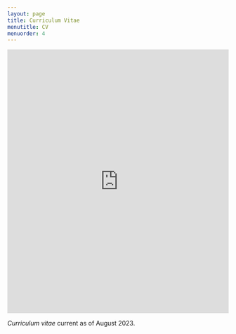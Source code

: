 ```yaml
---
layout: page
title: Curriculum Vitae
menutitle: CV
menuorder: 4
---
```


<iframe width="100%" height="600" src="https://www.docdroid.net/dchdrnI/s-bodek-cv-nov24-pdf" frameborder="0" allowtransparency allowfullscreen></iframe>
<!--<iframe width="100%" height="600" src="https://www.docdroid.net/C07WvZs/s-bodek-cv-nov2022-pdf" frameborder="0" allowtransparency allowfullscreen></iframe>-->


*Curriculum vitae* current as of August 2023.
